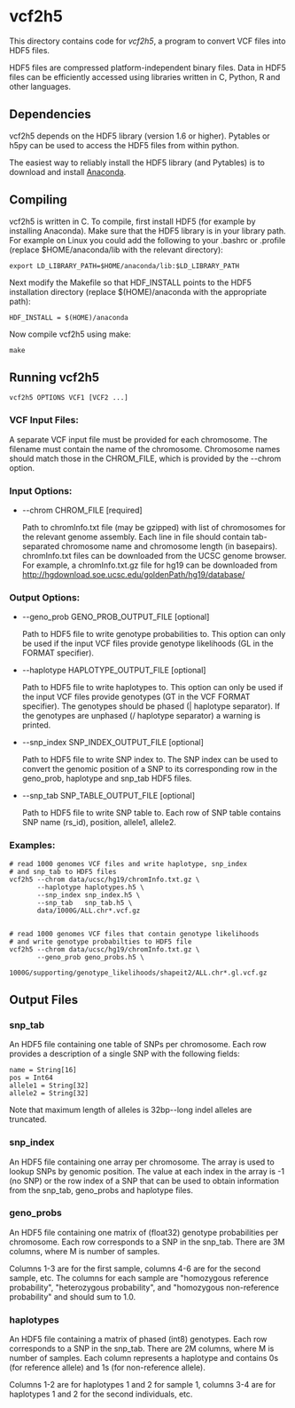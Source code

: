 vcf2h5
======
This directory contains code for *vcf2h5*, a program to convert VCF files
into HDF5 files.

HDF5 files are compressed platform-independent binary files. Data in
HDF5 files can be efficiently accessed using libraries written in C,
Python, R and other languages.


## Dependencies
vcf2h5 depends on the HDF5 library (version 1.6 or higher). Pytables
or h5py can be used to access the HDF5 files from within python.

The easiest way to reliably install the HDF5 library (and Pytables) is 
to download and install [Anaconda](http://continuum.io/downloads).


## Compiling
vcf2h5 is written in C. To compile, first install HDF5 (for example by installing
Anaconda). Make sure that the HDF5 library is in your library path. For example 
on Linux you could add the following to your .bashrc or .profile (replace
$HOME/anaconda/lib with the relevant directory):

    export LD_LIBRARY_PATH=$HOME/anaconda/lib:$LD_LIBRARY_PATH
       
Next modify the Makefile so that HDF_INSTALL points to the
HDF5 installation directory (replace $(HOME)/anaconda with the
appropriate path):

    HDF_INSTALL = $(HOME)/anaconda

Now compile vcf2h5 using make:

    make

## Running vcf2h5

    vcf2h5 OPTIONS VCF1 [VCF2 ...]

### VCF Input Files:
A separate VCF input file must be provided for each chromosome. The
filename must contain the name of the chromosome. Chromosome names
should match those in the CHROM_FILE, which is provided by the --chrom option.

### Input Options:
* --chrom CHROM_FILE [required]

     Path to chromInfo.txt file (may be gzipped) with list of chromosomes
     for the relevant genome assembly. Each line in file should
     contain tab-separated chromosome name and chromosome length (in
     basepairs). chromInfo.txt files can be downloaded from the UCSC
     genome browser. For example, a chromInfo.txt.gz file for hg19 can
     be downloaded from
     http://hgdownload.soe.ucsc.edu/goldenPath/hg19/database/

### Output Options:
*  --geno_prob GENO_PROB_OUTPUT_FILE [optional]
    
     Path to HDF5 file to write genotype probabilities to.  This option can
     only be used if the input VCF files provide genotype likelihoods
     (GL in the FORMAT specifier).

*  --haplotype HAPLOTYPE_OUTPUT_FILE [optional]

     Path to HDF5 file to write haplotypes to.  This option can only be
     used if the input VCF files provide genotypes (GT in the VCF
     FORMAT specifier). The genotypes should be phased (| haplotype
     separator). If the genotypes are unphased (/ haplotype separator)
     a warning is printed.

*  --snp_index SNP_INDEX_OUTPUT_FILE [optional]

     Path to HDF5 file to write SNP index to. The SNP index can
     be used to convert the genomic position of a SNP to its
     corresponding row in the geno_prob, haplotype and snp_tab
     HDF5 files.

*  --snp_tab SNP_TABLE_OUTPUT_FILE [optional]

     Path to HDF5 file to write SNP table to. Each row of SNP
     table contains SNP name (rs_id), position, allele1, allele2.

### Examples:

    # read 1000 genomes VCF files and write haplotype, snp_index
    # and snp_tab to HDF5 files
    vcf2h5 --chrom data/ucsc/hg19/chromInfo.txt.gz \
           --haplotype haplotypes.h5 \
           --snp_index snp_index.h5 \
           --snp_tab   snp_tab.h5 \
           data/1000G/ALL.chr*.vcf.gz


    # read 1000 genomes VCF files that contain genotype likelihoods
    # and write genotype probabilties to HDF5 file
    vcf2h5 --chrom data/ucsc/hg19/chromInfo.txt.gz \
           --geno_prob geno_probs.h5 \
           1000G/supporting/genotype_likelihoods/shapeit2/ALL.chr*.gl.vcf.gz


## Output Files

### snp_tab
An HDF5 file containing one table of SNPs per chromosome.  Each row
provides a description of a single SNP with the following fields:

    name = String[16]
    pos = Int64
    allele1 = String[32]
    allele2 = String[32]

Note that maximum length of alleles is 32bp--long indel alleles are truncated.


### snp_index
An HDF5 file containing one array per chromosome. The array is used to lookup
SNPs by genomic position.  The value at each index in the array is -1 (no
SNP) or the row index of a SNP that can be used to obtain information
from the snp\_tab, geno\_probs and haplotype files.

### geno_probs
An HDF5 file containing one matrix of (float32) genotype probabilities
per chromosome. Each row corresponds to a SNP in the snp_tab.  There
are 3M columns, where M is number of samples.

Columns 1-3 are for the first sample, columns 4-6 are for the second
sample, etc.  The columns for each sample are "homozygous reference
probability", "heterozygous probability", and "homozygous
non-reference probability" and should sum to 1.0.


### haplotypes
An HDF5 file containing a matrix of phased (int8) genotypes. Each row
corresponds to a SNP in the snp_tab.  There are 2M columns, where M is
number of samples. Each column represents a haplotype and contains 0s
(for reference allele) and 1s (for non-reference allele).

Columns 1-2 are for haplotypes 1 and 2 for sample 1, columns 3-4 are
for haplotypes 1 and 2 for the second individuals, etc.



